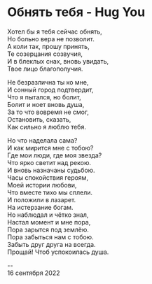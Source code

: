 # Обнять тебя - Hug You

Хотел бы я тебя сейчас обнять, \
Но больно вера не позволит. \
А коли так, прошу принять, \
Те созерцания созвучия, \
И в блеклых снах, вновь увидать, \
Твое лицо благополучия.

Не безразлична ты ко мне, \
И сонный город подтвердит, \
Что я пытался, но болит, \
Болит и ноет вновь душа, \
За то что вовремя не смог, \
Остановить, сказать, \
Как сильно я люблю тебя.

Но что наделала сама? \
И как мирится мне с тобою? \
Где мои люди, где моя звезда? \
Что ярко светит над рекою. \
И вновь назначаны судьбою. \
Часы спокойствия героям, \
Моей истории любови, \
Что вместе тихо мы сплели. \
И положили в лазарет. \
На истерзание богам. \
Но наблюдал и чётко знал, \
Настал момент и мне пора, \
Пора зарытся под землёю. \
Пора забыться нам с тобою. \
Забыть друг друга на всегда. \
Прощай! Чтоб успокоилась душа.

\--\
16 сентября 2022

